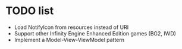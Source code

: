 # TODO list

- Load NotifyIcon from resources instead of URI
- Support other Infinity Engine Enhanced Edition games (BG2, IWD)
- Implement a Model-View-ViewModel pattern

